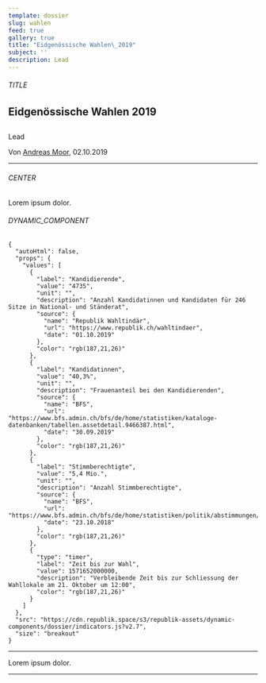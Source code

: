 ```yaml
---
template: dossier
slug: wahlen
feed: true
gallery: true
title: "Eidgenössische Wahlen\_2019"
subject: ''
description: Lead
---
```


<section><h6>TITLE</h6>

# Eidgenössische Wahlen 2019

## 

Lead

Von [Andreas Moor](/~65b64225-3843-4e41-a7a6-716ae81a5d57), 02.10.2019

<hr /></section>

<section><h6>CENTER</h6>

Lorem ipsum dolor.

<section><h6>DYNAMIC_COMPONENT</h6>

```
{
  "autoHtml": false,
  "props": {
    "values": [
	  {
	    "label": "Kandidierende",
	    "value": "4735",
	    "unit": "",
	    "description": "Anzahl Kandidatinnen und Kandidaten für 246 Sitze in National- und Ständerat",
	    "source": {
	      "name": "Republik Wahltindär",
	      "url": "https://www.republik.ch/wahltindaer",
	      "date": "01.10.2019"
	    },
	    "color": "rgb(187,21,26)"
	  },
	  {
	    "label": "Kandidatinnen",
	    "value": "40,3%",
	    "unit": "",
	    "description": "Frauenanteil bei den Kandidierenden",
	    "source": {
	      "name": "BFS",
	      "url": "https://www.bfs.admin.ch/bfs/de/home/statistiken/kataloge-datenbanken/tabellen.assetdetail.9466387.html",
	      "date": "30.09.2019"
	    },
	    "color": "rgb(187,21,26)"
	  },
	  {
	    "label": "Stimmberechtigte",
	    "value": "5,4 Mio.",
	    "unit": "",
	    "description": "Anzahl Stimmberechtigte",
	    "source": {
	      "name": "BFS",
	      "url": "https://www.bfs.admin.ch/bfs/de/home/statistiken/politik/abstimmungen/stimmbeteiligung.assetdetail.7646490.html",
	      "date": "23.10.2018"
	    },
	    "color": "rgb(187,21,26)"
	  },
	  {
	    "type": "timer",
	    "label": "Zeit bis zur Wahl",
	    "value": 1571652000000,
	    "description": "Verbleibende Zeit bis zur Schliessung der Wahllokale am 21. Oktober um 12:00",
	    "color": "rgb(187,21,26)"
	  }
	]
  },
  "src": "https://cdn.republik.space/s3/republik-assets/dynamic-components/dossier/indicators.js?v2.7",
  "size": "breakout"
}
```

<hr /></section>

Lorem ipsum dolor.

<hr /></section>
